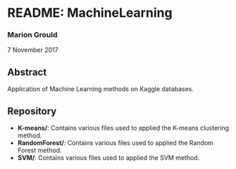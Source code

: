 # README: MachineLearning

### Marion Grould
7 November 2017

## Abstract
Application of Machine Learning methods on Kaggle databases.

## Repository
* **K-means/**: Contains various files used to applied the K-means clustering method.
* **RandomForest/**: Contains various files used to applied the Random Forest method.
* **SVM/**: Contains various files used to applied the SVM method.
